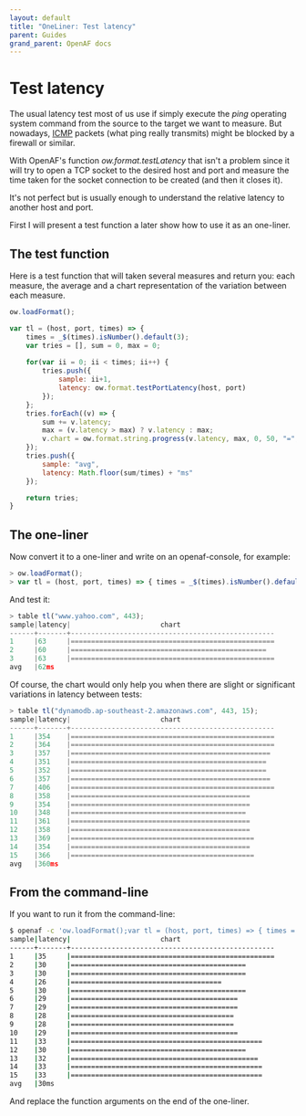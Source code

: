 ```yaml
---
layout: default
title: "OneLiner: Test latency"
parent: Guides
grand_parent: OpenAF docs
---
```


# Test latency

The usual latency test most of us use if simply execute the _ping_ operating system command from the source to the target we want to measure. But nowadays, [ICMP](https://en.wikipedia.org/wiki/Internet_Control_Message_Protocol) packets (what ping really transmits) might be blocked by a firewall or similar.

With OpenAF's function _ow.format.testLatency_ that isn't a problem since it will try to open a TCP socket to the desired host and port and measure the time taken for the socket connection to be created (and then it closes it). 

It's not perfect but is usually enough to understand the relative latency to another host and port.

First I will present a test function a later show how to use it as an one-liner.

## The test function

Here is a test function that will taken several measures and return you: each measure, the average and a chart representation of the variation between each measure.

````javascript
ow.loadFormat();

var tl = (host, port, times) => { 
    times = _$(times).isNumber().default(3); 
    var tries = [], sum = 0, max = 0; 
    
    for(var ii = 0; ii < times; ii++) {
        tries.push({
            sample: ii+1, 
            latency: ow.format.testPortLatency(host, port)
        });
    }; 
    tries.forEach((v) => {
        sum += v.latency; 
        max = (v.latency > max) ? v.latency : max; 
        v.chart = ow.format.string.progress(v.latency, max, 0, 50, "=", " ");
    }); 
    tries.push({ 
        sample: "avg", 
        latency: Math.floor(sum/times) + "ms"
    });

    return tries;
}
````

## The one-liner

Now convert it to a one-liner and write on an openaf-console, for example:

````javascript
> ow.loadFormat();
> var tl = (host, port, times) => { times = _$(times).isNumber().default(3);var tries = [], sum = 0, max = 0; for(var ii = 0; ii < times; ii++) { tries.push({ sample: ii+1, latency: ow.format.testPortLatency(host, port)});}; tries.forEach((v) => { sum += v.latency; max = (v.latency > max) ? v.latency : max; v.chart = ow.format.string.progress(v.latency, max, 0, 50, "=", " "); }); tries.push({ sample: "avg", latency: Math.floor(sum/times) + "ms" }); return tries; }
````

And test it:

````javascript
> table tl("www.yahoo.com", 443);
sample|latency|                      chart                       
------+-------+--------------------------------------------------
1     |63     |==================================================
2     |60     |================================================  
3     |63     |==================================================
avg   |62ms   
````

Of course, the chart would only help you when there are slight or significant variations in latency between tests:

````javascript
> table tl("dynamodb.ap-southeast-2.amazonaws.com", 443, 15);
sample|latency|                      chart                       
------+-------+--------------------------------------------------
1     |354    |==================================================
2     |364    |==================================================
3     |357    |================================================= 
4     |351    |================================================  
5     |352    |================================================  
6     |357    |================================================= 
7     |406    |==================================================
8     |358    |============================================      
9     |354    |============================================      
10    |348    |===========================================       
11    |361    |============================================      
12    |358    |============================================      
13    |369    |=============================================     
14    |354    |============================================      
15    |366    |=============================================     
avg   |360ms  
````

## From the command-line

If you want to run it from the command-line:

````bash
$ openaf -c 'ow.loadFormat();var tl = (host, port, times) => { times = _$(times).isNumber().default(3);var tries = [], sum = 0, max = 0; for(var ii = 0; ii < times; ii++) { tries.push({ sample: ii+1, latency: ow.format.testPortLatency(host, port)});}; tries.forEach((v) => { sum += v.latency; max = (v.latency > max) ? v.latency : max; v.chart = ow.format.string.progress(v.latency, max, 0, 50, "=", " "); }); tries.push({ sample: "avg", latency: Math.floor(sum/times) + "ms" }); return tries; }; print(printTable(tl(  "www.google.com", 443, 15)));'
sample|latency|                      chart                       
------+-------+--------------------------------------------------
1     |35     |==================================================
2     |30     |===========================================       
3     |30     |===========================================       
4     |26     |=====================================             
5     |30     |===========================================       
6     |29     |=========================================         
7     |29     |=========================================         
8     |28     |========================================          
9     |28     |========================================          
10    |29     |=========================================         
11    |33     |===============================================   
12    |30     |===========================================       
13    |32     |==============================================    
14    |33     |===============================================   
15    |33     |===============================================   
avg   |30ms   
````

And replace the function arguments on the end of the one-liner.